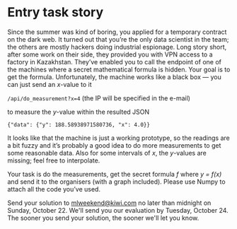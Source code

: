# Entry task story

Since the summer was kind of boring, you applied for a temporary contract on the dark web. It turned out that you’re the only data scientist in the team; the others are mostly hackers doing industrial espionage. Long story short, after some work on their side, they provided you with VPN access to a factory in Kazakhstan. They’ve enabled you to call the endpoint of one of the machines where a secret mathematical formula is hidden. Your goal is to get the formula. Unfortunately, the machine works like a black box — you can just send an _x_-value to it

`/api/do_measurement?x=4` (the IP will be specified in the e-mail)

to measure the _y_-value within the resulted JSON

`{"data": {"y": 188.58938971580736, "x": 4.0}}`

It looks like that the machine is just a working prototype, so the readings are a bit fuzzy and it’s probably a good idea to do more measurements to get some reasonable data. Also for some intervals of _x_, the _y_-values are missing; feel free to interpolate.

Your task is do the measurements, get the secret formula _f_ where _y = f(x)_ and send it to the organisers (with a graph included). Please use Numpy to attach all the code you’ve used.

Send your solution to <a href="mailto:mlweekend@kiwi.com">mlweekend@kiwi.com</a> no later than midnight on Sunday, October 22. We'll send you our evaluation by Tuesday, October 24. The sooner you send your solution, the sooner we'll let you know. 
